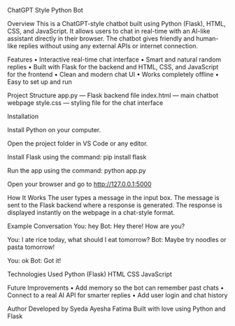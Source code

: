 ChatGPT Style Python Bot

Overview
This is a ChatGPT-style chatbot built using Python (Flask), HTML, CSS, and JavaScript. It allows users to chat in real-time with an AI-like assistant directly in their browser. The chatbot gives friendly and human-like replies without using any external APIs or internet connection.

Features
• Interactive real-time chat interface
• Smart and natural random replies
• Built with Flask for the backend and HTML, CSS, and JavaScript for the frontend
• Clean and modern chat UI
• Works completely offline
• Easy to set up and run

Project Structure
app.py — Flask backend file
index.html — main chatbot webpage
style.css — styling file for the chat interface

Installation

Install Python on your computer.

Open the project folder in VS Code or any editor.

Install Flask using the command: pip install flask

Run the app using the command: python app.py

Open your browser and go to http://127.0.0.1:5000

How It Works
The user types a message in the input box.
The message is sent to the Flask backend where a response is generated.
The response is displayed instantly on the webpage in a chat-style format.

Example Conversation
You: hey
Bot: Hey there! How are you?

You: I ate rice today, what should I eat tomorrow?
Bot: Maybe try noodles or pasta tomorrow!

You: ok
Bot: Got it!

Technologies Used
Python (Flask)
HTML
CSS
JavaScript

Future Improvements
• Add memory so the bot can remember past chats
• Connect to a real AI API for smarter replies
• Add user login and chat history

Author
Developed by Syeda Ayesha Fatima
Built with love using Python and Flask